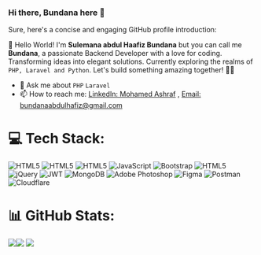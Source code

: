 

### Hi there, Bundana here 👋 
Sure, here's a concise and engaging GitHub profile introduction:

👋 Hello World! I'm **Sulemana abdul Haafiz Bundana** but you can call me **Bundana**, a passionate Backend Developer with a love for coding. Transforming ideas into elegant solutions. Currently exploring the realms of `PHP, Laravel and Python`. Let's build something amazing together! 🚀✨

- 💬 Ask me about `PHP` `Laravel`
- 📫 How to reach me: [LinkedIn: Mohamed Ashraf](https://www.linkedin.com/in/bundana/) ,  [Email: bundanaabdulhafiz@gmail.com](mailto:bundanaabdulhafiz@gmail.com)
# 💻 Tech Stack:
![HTML5](https://img.shields.io/badge/php-%230769AD.svg?style=for-the-badge&logo=php&logoColor=white) ![HTML5](https://img.shields.io/badge/laravel-%23E34F26.svg?style=for-the-badge&logo=laravel&logoColor=white) ![HTML5](https://img.shields.io/badge/html5-%23E34F26.svg?style=for-the-badge&logo=html5&logoColor=white) ![JavaScript](https://img.shields.io/badge/javascript-%23323330.svg?style=for-the-badge&logo=javascript&logoColor=%23F7DF1E)  ![Bootstrap](https://img.shields.io/badge/bootstrap-%23563D7C.svg?style=for-the-badge&logo=bootstrap&logoColor=white)
![HTML5](https://img.shields.io/badge/phpstorm-%230769AD.svg?style=for-the-badge&logo=phpstorm&logoColor=white)  ![jQuery](https://img.shields.io/badge/jquery-%230769AD.svg?style=for-the-badge&logo=jquery&logoColor=white) ![JWT](https://img.shields.io/badge/JWT-black?style=for-the-badge&logo=JSON%20web%20tokens)  ![MongoDB](https://img.shields.io/badge/MongoDB-%234ea94b.svg?style=for-the-badge&logo=mongodb&logoColor=white) ![Adobe Photoshop](https://img.shields.io/badge/adobephotoshop-%2331A8FF.svg?style=for-the-badge&logo=adobephotoshop&logoColor=white) 	![Figma](https://img.shields.io/badge/figma-%23F24E1E.svg?style=for-the-badge&logo=figma&logoColor=white) ![Postman](https://img.shields.io/badge/Postman-FF6C37?style=for-the-badge&logo=postman&logoColor=white) ![Cloudflare](https://img.shields.io/badge/Cloudflare-F38020?style=for-the-badge&logo=Cloudflare&logoColor=white)  
# 📊 GitHub Stats:
![](https://github-readme-streak-stats.herokuapp.com/?user=bundana&theme=dark&hide_border=false)![](https://github-readme-stats.vercel.app/api/top-langs/?username=bundana&theme=dark&hide_border=false&include_all_commits=true&count_private=true&layout=compact)
![](https://github-readme-stats.vercel.app/api?username=bundana&theme=dark&hide_border=false&include_all_commits=true&count_private=true)<br/>
